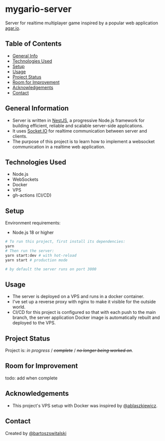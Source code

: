 # mygario-server

Server for realtime multiplayer game inspired by a popular web application [agar.io](https://agar.io/).

## Table of Contents

* [General Info](#general-information)
* [Technologies Used](#technologies-used)
* [Setup](#setup)
* [Usage](#usage)
* [Project Status](#project-status)
* [Room for Improvement](#room-for-improvement)
* [Acknowledgements](#acknowledgements)
* [Contact](#contact)

## General Information

- Server is written in [NestJS](https://nestjs.com/), a progressive Node.js framework for building efficient, reliable
  and scalable
  server-side applications.
- It uses [Socket.IO](https://socket.io/) for realtime communication between server and clients.
- The purpose of this project is to learn how to implement a websocket communication in a realtime web application.

## Technologies Used

- Node.js
- WebSockets
- Docker
- VPS
- gh-actions (CI/CD)

## Setup

Environment requirements:

* Node.js 18 or higher

```bash
# To run this project, first install its dependencies:
yarn
# Then run the server:
yarn start:dev # with hot-reload
yarn start # production mode

# by default the server runs on port 3000
```

## Usage

* The server is deployed on a VPS and runs in a docker container.
* I've set up a reverse proxy with nginx to make it visible for the outside world.
* CI/CD for this project is configured so that with each push to the main branch, the server application Docker image
  is automatically rebuilt and deployed to the VPS.

## Project Status

Project is: _in progress_ / ~~_complete_~~ / ~~_no longer being worked on_~~.

## Room for Improvement

todo: add when complete

## Acknowledgements

- This project's VPS setup with Docker was inspired by [@ablaszkiewicz](https://github.com/ablaszkiewicz).

## Contact

Created by [@bartoszswitalski](https://github.com/bartoszswitalski)